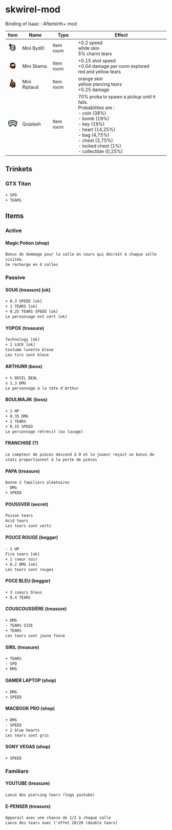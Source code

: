 # skwirel-mod

Binding of Isaac : Afterbirth+ mod

Item                                                            | Name     | Type      | Effect
--------------------------------------------------------------- | -------- | --------- | -----------
![Bydl0](https://raw.githubusercontent.com/yopox/skwirel-mod/master/resources/gfx/Items/Collectibles/item_bydl0.png) | Mini Bydl0 | Item room | +0.2 speed <br> white skin <br> 5% charm tears
![Skama](https://raw.githubusercontent.com/yopox/skwirel-mod/master/resources/gfx/Items/Collectibles/item_skama.png) | Mini Skama | Item room | +0.15 shot speed <br> +0.04 damage per room explored <br> red and yellow tears
![Riptaud](https://raw.githubusercontent.com/yopox/skwirel-mod/master/resources/gfx/Items/Collectibles/item_ripto.png) | Mini Riptaud | Item room | orange skin <br> yellow piercing tears <br> +0.25 damage
![Quiplash](https://raw.githubusercontent.com/yopox/skwirel-mod/master/resources/gfx/Items/Collectibles/item_quiplash.png) | Quiplash | Item room | 70% proba to spawn a pickup until it fails. <br> Probabilities are : <br> - coin (38%) <br> - bomb (19%) <br> - key (19%) <br> - heart (14,25%) <br> - bag (4,75%) <br> - chest (3,75%) <br> - locked chest (1%) <br> - collectible (0,25%)

## Trinkets

### GTX Titan

```
+ SPD
+ TEARS
```

## Items

### Active

#### Magic Potion (shop)

```
Bonus de dommage pour la salle en cours qui décroît à chaque salle visitée.
Se recharge en 6 salles
```

### Passive

#### SOU6 (treasure) [ok]

```
+ 0.3 SPEED [ok]
+ 1 TEARS [ok]
+ 0.25 TEARS SPEED [ok]
Le personnage est vert [ok]
```

#### YOPOX (treasure)

```
Technology [ok]
+ 1 LUCK [ok]
Costume lunette bleue
Les tirs sont bleus
```

#### ARTHURR (boss)

```
+ % DEVIL DEAL
x 1.3 DMG
Le personnage a la tête d'Arthur
```

#### BOULMAJIK (boss)

```
+ 1 HP
+ 0.35 DMG
+ 1 TEARS
+ 0.15 SPEED
Le personnage rétrécit (au lavage)
```

#### FRANCHISE (?)

```
Le compteur de pièces descend à 0 et le joueur reçoit un bonus de stats proportionnel à la perte de pièces
```

#### PAPA (treasure)

```
Donne 2 familiers aléatoires
- DMG
+ SPEED
```

#### POUSSVER (secret)

```
Poison tears
Acid tears
Les tears sont verts
```

#### POUCE ROUGE (beggar)

```
- 1 HP
Fire tears [ok]
+ 1 coeur noir
+ 0.2 DMG [ok]
Les tears sont rouges
```

#### POCE BLEU (beggar)

```
+ 3 coeurs bleus
+ 0.4 TEARS
```

#### COUSCOUSSIÈRE (treasure)

```
+ DMG
- TEARS SIZE
+ TEARS
Les tears sont jaune foncé
```

#### SIRIL (treasure)

```
+ TEARS
- SPD
+ DMG
```

#### GAMER LAPTOP (shop)

```
+ DMG
+ SPEED
```

#### MACBOOK PRO (shop)

```
+ DMG
- SPEED
+ 2 blue hearts
Les tears sont gris
```

#### SONY VEGAS (shop)

```
+ SPEED
```

### Familiars

#### YOUTUBE (treasure)

```
Lance des piercing tears (logo youtube)
```

#### E-PENSER (treasure)

```
Apparait avec une chance de 1/2 à chaque salle
Lance des tears avec l'effet 20/20 (double tears)
```
